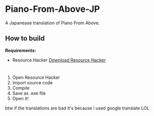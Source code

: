 # Piano-From-Above-JP
A Japanease translation of Piano From Above.

## How to build
**Requirements:**

 - Resource Hacker
[Download Resource Hacker](http://www.angusj.com/resourcehacker/)

#

 1. Open Resource Hacker
 2. Import source code
 3. Compile
 4. Save as .exe file
 5. Open it!


btw if the translations are bad it's because i used google translate LOL
